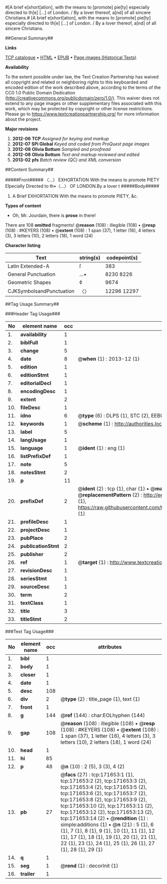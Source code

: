#[A brief e]xhort[ation], with the means to [promote] pie[ty] especially directed to th[e] [...] of London. / By a lover thereof, a[nd] of all sincere Christians.#
[A brief e]xhort[ation], with the means to [promote] pie[ty] especially directed to th[e] [...] of London. / By a lover thereof, a[nd] of all sincere Christians.

##General Summary##

**Links**

[TCP catalogue](http://www.ota.ox.ac.uk/tcp/)  • 
[HTML](http://tei.it.ox.ac.uk/tcp/Texts-HTML/free/A77/A77436.html)  • 
[EPUB](http://tei.it.ox.ac.uk/tcp/Texts-EPUB/free/A77/A77436.epub) • 
[Page images (Historical Texts)](https://historicaltexts.jisc.ac.uk/eebo-45504353e)

**Availability**

To the extent possible under law, the Text Creation Partnership has waived all copyright and related or neighboring rights to this keyboarded and encoded edition of the work described above, according to the terms of the CC0 1.0 Public Domain Dedication (http://creativecommons.org/publicdomain/zero/1.0/). This waiver does not extend to any page images or other supplementary files associated with this work, which may be protected by copyright or other license restrictions. Please go to https://www.textcreationpartnership.org/ for more information about the project.

**Major revisions**

1. __2012-06__ __TCP__ *Assigned for keying and markup*
1. __2012-07__ __SPi Global__ *Keyed and coded from ProQuest page images*
1. __2012-08__ __Olivia Bottum__ *Sampled and proofread*
1. __2012-08__ __Olivia Bottum__ *Text and markup reviewed and edited*
1. __2013-02__ __pfs__ *Batch review (QC) and XML conversion*

##Content Summary##

#####Front#####
〈…〉 EXHORTATION With the means to promote PIETY Eſpecially Directed to th•〈…〉 OF LONDON.By a lover t
#####Body#####

1. A Brief EXHORTATION With the means to promote PIETY, &c.

**Types of content**

  * Oh, Mr. Jourdain, there is **prose** in there!

There are 108 **omitted** fragments! 
 @__reason__ (108) : illegible (108)  •  @__resp__ (108) : #KEYERS (108)  •  @__extent__ (108) : 1 span (37), 1 letter (16), 4 letters (3), 3 letters (10), 2 letters (18), 1 word (24)

**Character listing**


|Text|string(s)|codepoint(s)|
|---|---|---|
|Latin Extended-A|ſ|383|
|General Punctuation|…•|8230 8226|
|Geometric Shapes|◊|9674|
|CJKSymbolsandPunctuation|〈〉|12296 12297|

##Tag Usage Summary##

###Header Tag Usage###

|No|element name|occ|attributes|
|---|---|---|---|
|1.|__availability__|1||
|2.|__biblFull__|1||
|3.|__change__|5||
|4.|__date__|8| @__when__ (1) : 2013-12 (1)|
|5.|__edition__|1||
|6.|__editionStmt__|1||
|7.|__editorialDecl__|1||
|8.|__encodingDesc__|1||
|9.|__extent__|2||
|10.|__fileDesc__|1||
|11.|__idno__|6| @__type__ (6) : DLPS (1), STC (2), EEBO-CITATION (1), OCLC (1), VID (1)|
|12.|__keywords__|1| @__scheme__ (1) : http://authorities.loc.gov/ (1)|
|13.|__label__|5||
|14.|__langUsage__|1||
|15.|__language__|1| @__ident__ (1) : eng (1)|
|16.|__listPrefixDef__|1||
|17.|__note__|5||
|18.|__notesStmt__|2||
|19.|__p__|11||
|20.|__prefixDef__|2| @__ident__ (2) : tcp (1), char (1)  •  @__matchPattern__ (2) : ([0-9\-]+):([0-9IVX]+) (1), (.+) (1)  •  @__replacementPattern__ (2) : http://eebo.chadwyck.com/downloadtiff?vid=$1&page=$2 (1), https://raw.githubusercontent.com/textcreationpartnership/Texts/master/tcpchars.xml#$1 (1)|
|21.|__profileDesc__|1||
|22.|__projectDesc__|1||
|23.|__pubPlace__|2||
|24.|__publicationStmt__|2||
|25.|__publisher__|2||
|26.|__ref__|1| @__target__ (1) : http://www.textcreationpartnership.org/docs/. (1)|
|27.|__revisionDesc__|1||
|28.|__seriesStmt__|1||
|29.|__sourceDesc__|1||
|30.|__term__|2||
|31.|__textClass__|1||
|32.|__title__|3||
|33.|__titleStmt__|2||


###Text Tag Usage###

|No|element name|occ|attributes|
|---|---|---|---|
|1.|__bibl__|1||
|2.|__body__|1||
|3.|__closer__|1||
|4.|__date__|1||
|5.|__desc__|108||
|6.|__div__|2| @__type__ (2) : title_page (1), text (1)|
|7.|__front__|1||
|8.|__g__|144| @__ref__ (144) : char:EOLhyphen (144)|
|9.|__gap__|108| @__reason__ (108) : illegible (108)  •  @__resp__ (108) : #KEYERS (108)  •  @__extent__ (108) : 1 span (37), 1 letter (16), 4 letters (3), 3 letters (10), 2 letters (18), 1 word (24)|
|10.|__head__|1||
|11.|__hi__|85||
|12.|__p__|48| @__n__ (10) : 2 (5), 3 (3), 4 (2)|
|13.|__pb__|27| @__facs__ (27) : tcp:171653:1 (1), tcp:171653:2 (2), tcp:171653:3 (2), tcp:171653:4 (2), tcp:171653:5 (2), tcp:171653:6 (2), tcp:171653:7 (2), tcp:171653:8 (2), tcp:171653:9 (2), tcp:171653:10 (2), tcp:171653:11 (2), tcp:171653:12 (2), tcp:171653:13 (2), tcp:171653:14 (2)  •  @__rendition__ (1) : simple:additions (1)  •  @__n__ (21) : 5 (1), 6 (1), 7 (1), 8 (1), 9 (1), 10 (1), 11 (1), 12 (1), 17 (1), 18 (1), 19 (1), 20 (1), 21 (1), 22 (1), 23 (1), 24 (1), 25 (1), 26 (1), 27 (1), 28 (1), 29 (1)|
|14.|__q__|1||
|15.|__seg__|1| @__rend__ (1) : decorInit (1)|
|16.|__trailer__|1||
